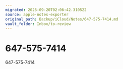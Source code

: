 ```yaml
---
migrated: 2025-09-20T02:06:42.310522
source: apple-notes-exporter
original_path: Backup/iCloud/Notes/647-575-7414.md
vault_folder: Inbox/to-review
---
```

# 647-575-7414

647-575-7414

